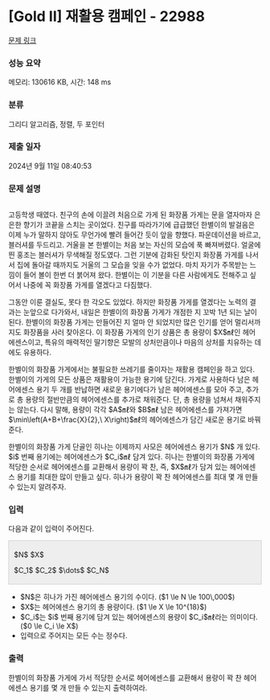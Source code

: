 # [Gold II] 재활용 캠페인 - 22988 

[문제 링크](https://www.acmicpc.net/problem/22988) 

### 성능 요약

메모리: 130616 KB, 시간: 148 ms

### 분류

그리디 알고리즘, 정렬, 두 포인터

### 제출 일자

2024년 9월 11일 08:40:53

### 문제 설명

<p style="text-align: center;"><img alt="" src=""><br>
 </p>

<p>고등학생 때였다. 친구의 손에 이끌려 처음으로 가게 된 화장품 가게는 문을 열자마자 은은한 향기가 코끝을 스치는 곳이었다. 친구를 따라가기에 급급했던 한별이의 발걸음은 이제 누가 말하지 않아도 무언가에 빨려 들어간 듯이 앞을 향했다. 파운데이션을 바르고, 블러셔를 두드리고. 거울을 본 한별이는 처음 보는 자신의 모습에 푹 빠져버렸다. 얼굴에 띈 홍조는 블러셔가 무색해질 정도였다. 그런 기분에 감화된 탓인지 화장품 가게를 나서서 집에 돌아갈 때까지도 거울의 그 모습을 잊을 수가 없었다. 마치 자기가 주목받는 느낌이 들어 볼이 한번 더 붉어져 왔다. 한별이는 이 기분을 다른 사람에게도 전해주고 싶어서 나중에 꼭 화장품 가게를 열겠다고 다짐했다.</p>

<p>그동안 이룬 결실도, 못다 한 각오도 있었다. 하지만 화장품 가게를 열겠다는 노력의 결과는 눈앞으로 다가와서, 내일은 한별이의 화장품 가게가 개점한 지 꼬박 1년 되는 날이 된다. 한별이의 화장품 가게는 만들어진 지 얼마 안 되었지만 많은 인기를 얻어 멀리서까지도 화장품을 사러 찾아온다. 이 화장품 가게의 인기 상품은 총 용량이 $X$㎖인 헤어에센스이고, 특유의 매력적인 딸기향은 모발의 상처만큼이나 마음의 상처를 치유하는 데에도 유용하다.</p>

<p>한별이의 화장품 가게에서는 불필요한 쓰레기를 줄이자는 재활용 캠페인을 하고 있다. 한별이의 가게의 모든 상품은 재활용이 가능한 용기에 담긴다. 가게로 사용하다 남은 헤어에센스 용기 두 개를 반납하면 새로운 용기에다가 남은 헤어에센스를 모아 주고, 추가로 총 용량의 절반만큼의 헤어에센스를 추가로 채워준다. 단, 총 용량을 넘쳐서 채워주지는 않는다. 다시 말해, 용량이 각각 $A$㎖와 $B$㎖ 남은 헤어에센스를 가져가면 $\min\left(A+B+\frac{X}{2},\ X\right)$㎖의 헤어에센스가 담긴 새로운 용기로 바꿔준다.</p>

<p>한별이의 화장품 가게 단골인 히나는 이제까지 사모은 헤어에센스 용기가 $N$ 개 있다. $i$ 번째 용기에는 헤어에센스가 $C_i$㎖ 담겨 있다. 히나는 한별이의 화장품 가게에 적당한 순서로 헤어에센스를 교환해서 용량이 꽉 찬, 즉, $X$㎖가 담겨 있는 헤어에센스 용기를 최대한 많이 만들고 싶다. 히나가 용량이 꽉 찬 헤어에센스를 최대 몇 개 만들 수 있는지 알려주자.</p>

### 입력 

 <p>다음과 같이 입력이 주어진다.</p>

<div style="background:#eeeeee;border:1px solid #cccccc;padding:5px 10px;">
<p>$N$ $X$</p>

<p>$C_1$ $C_2$ $\dots$ $C_N$</p>
</div>

<ul>
	<li>$N$은 히나가 가진 헤어에센스 용기의 수이다. ($1 \le N \le 100\,000$)</li>
	<li>$X$는 헤어에센스 용기의 총 용량이다. ($1 \le X \le 10^{18}$)</li>
	<li>$C_i$는 $i$ 번째 용기에 담겨 있는 헤어에센스의 용량이 $C_i$㎖라는 의미이다. ($0 \le C_i \le X$)</li>
	<li>입력으로 주어지는 모든 수는 정수다.</li>
</ul>

### 출력 

 <p>한별이의 화장품 가게에 가서 적당한 순서로 헤어에센스를 교환해서 용량이 꽉 찬 헤어에센스 용기를 몇 개 만들 수 있는지 출력하여라.</p>

